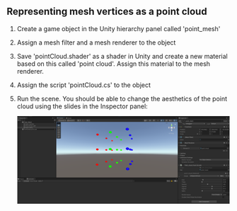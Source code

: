 ## Representing mesh vertices as a point cloud

1. Create a game object in the Unity hierarchy panel called 'point_mesh'
2. Assign a mesh filter and a mesh renderer to the object
3. Save 'pointCloud.shader' as a shader in Unity and create a new material based on this called 'point cloud'. Assign this material to the mesh renderer.
4. Assign the script 'pointCloud.cs' to the object
5. Run the scene. You should be able to change the aesthetics of the point cloud using the slides in the Inspector panel:

   ![PointCloud](../../images/point_cloud.png)

